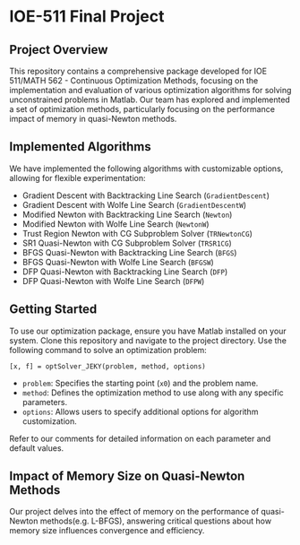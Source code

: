 # IOE-511 Final Project

## Project Overview

This repository contains a comprehensive package developed for IOE 511/MATH 562 - Continuous Optimization Methods, focusing on the implementation and evaluation of various optimization algorithms for solving unconstrained problems in Matlab. Our team has explored and implemented a set of optimization methods, particularly focusing on the performance impact of memory in quasi-Newton methods.

## Implemented Algorithms

We have implemented the following algorithms with customizable options, allowing for flexible experimentation:

- Gradient Descent with Backtracking Line Search (`GradientDescent`)
- Gradient Descent with Wolfe Line Search (`GradientDescentW`)
- Modified Newton with Backtracking Line Search (`Newton`)
- Modified Newton with Wolfe Line Search (`NewtonW`)
- Trust Region Newton with CG Subproblem Solver (`TRNewtonCG`)
- SR1 Quasi-Newton with CG Subproblem Solver (`TRSR1CG`)
- BFGS Quasi-Newton with Backtracking Line Search (`BFGS`)
- BFGS Quasi-Newton with Wolfe Line Search (`BFGSW`)
- DFP Quasi-Newton with Backtracking Line Search (`DFP`)
- DFP Quasi-Newton with Wolfe Line Search (`DFPW`)



## Getting Started

To use our optimization package, ensure you have Matlab installed on your system. Clone this repository and navigate to the project directory. Use the following command to solve an optimization problem:

```
[x, f] = optSolver_JEKY(problem, method, options)
```

- `problem`: Specifies the starting point (`x0`) and the problem name.
- `method`: Defines the optimization method to use along with any specific parameters.
- `options`: Allows users to specify additional options for algorithm customization.

Refer to our comments for detailed information on each parameter and default values.

## Impact of Memory Size on Quasi-Newton Methods

Our project delves into the effect of memory on the performance of quasi-Newton methods(e.g. L-BFGS), answering critical questions about how memory size influences convergence and efficiency.

